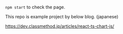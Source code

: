 ```npm start``` to check the page.


This repo is example project by below blog. (japanese)

https://dev.classmethod.jp/articles/react-ts-chart-js/
